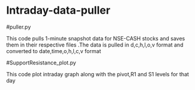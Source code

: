 # Intraday-data-puller

#puller.py

This code pulls 1-minute snapshot data for NSE-CASH stocks and saves them in their respective files .The data is pulled in d,c,h,l,o,v format and converted to date,time,o,h,l,c,v format

#SupportResistance_plot.py

This code plot intraday graph along with the pivot,R1 and S1 levels for that day

